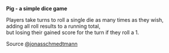 <b>Pig - a simple dice game</b>

Players take turns to roll a single die as many times as they wish,<br> 
adding all roll results to a running total,<br>
but losing their gained score for the turn if they roll a 1.<br>

Source <a href="https://github.com/jonasschmedtmann">@jonasschmedtmann</a>
